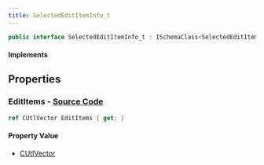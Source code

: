 ```yaml
---
title: SelectedEditItemInfo_t
---
```


```csharp
public interface SelectedEditItemInfo_t : ISchemaClass<SelectedEditItemInfo_t>, ISchemaField, ISchemaClass, INativeHandle
```

#### Implements

## Properties

### **EditItems** - [Source Code](https://github.com/swiftly-solution/swiftlys2/blob/main/managed/src/SwiftlyS2.Generated/Schemas/Interfaces/SelectedEditItemInfo_t.cs#L17)

```csharp
ref CUtlVector EditItems { get; }
```

#### Property Value

- [CUtlVector](/docs/api/)


